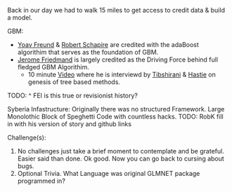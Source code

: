 Back in our day we had to walk 15 miles to get access to credit data & build a model. 

GBM:
 * [Yoav Freund](https://en.wikipedia.org/wiki/Yoav_Freund) & [Robert Schapire](https://en.wikipedia.org/wiki/Robert_Schapire) are credited with the adaBoost algorithim that serves as the foundation of GBM.
 * [Jerome Friedmand](https://statweb.stanford.edu/~jhf/) is largely credited as the Driving Force behind full fledged GBM Algorithim.
   * 10 minute [Video](https://www.youtube.com/watch?v=79tR7BvYE6w) where he is interviewd by [Tibshirani](http://statweb.stanford.edu/~tibs/) & [Hastie](http://web.stanford.edu/~hastie/) on genesis of tree based methods. 
   
TODO: ^ FEI is this true or revisionist history?

Syberia Infastructure:
  Originally there was no structured Framework. Large Monolothic Block of Speghetti Code with countless hacks.
  TODO: RobK fill in with his version of story and github links

Challenge(s):
  1) No challenges just take a brief moment to contemplate and be grateful.
     Easier said than done.  Ok good. 
     Now you can go back to cursing about bugs.
  2) Optional Trivia. What Language was original GLMNET package programmed in?
